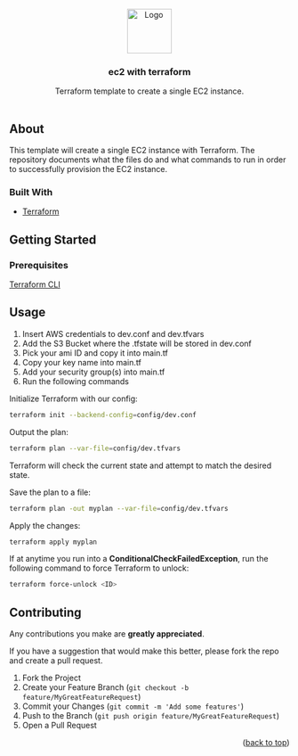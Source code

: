 <div id="top"></div>

<!-- HEADER -->
<br />
<div align="center">
    <img src="images/logo.png" alt="Logo" width="80" height="80">

  <h3 align="center">ec2 with terraform</h3>

  <p align="center">
    Terraform template to create a single EC2 instance.
    <br />
    <br />
  </p>
</div>

<!-- ABOUT -->
## About

This template will create a single EC2 instance with Terraform. The repository documents what the files do and what commands to run in order to successfully provision the EC2 instance. 

### Built With

* [Terraform](https://www.terraform.io/)

<!-- GETTING STARTED -->
## Getting Started

### Prerequisites

[Terraform CLI](https://www.terraform.io/downloads)

<!-- USAGE EXAMPLES -->
## Usage

1. Insert AWS credentials to dev.conf and dev.tfvars
2. Add the S3 Bucket where the .tfstate will be stored in dev.conf
3. Pick your ami ID and copy it into main.tf
4. Copy your key name into main.tf
5. Add your security group(s) into main.tf
6. Run the following commands

Initialize Terraform with our config:

```bash
terraform init --backend-config=config/dev.conf
```

Output the plan:

```bash
terraform plan --var-file=config/dev.tfvars
```

Terraform will check the current state and attempt to match the desired state. 

Save the plan to a file:

```bash
terraform plan -out myplan --var-file=config/dev.tfvars
```

Apply the changes:

```bash
terraform apply myplan
```

If at anytime you run into a **ConditionalCheckFailedException**, run the following command to force Terraform to unlock:

```bash
terraform force-unlock <ID>
```

<!-- CONTRIBUTING -->
## Contributing

Any contributions you make are **greatly appreciated**.

If you have a suggestion that would make this better, please fork the repo and create a pull request.

1. Fork the Project
2. Create your Feature Branch (`git checkout -b feature/MyGreatFeatureRequest`)
3. Commit your Changes (`git commit -m 'Add some features'`)
4. Push to the Branch (`git push origin feature/MyGreatFeatureRequest`)
5. Open a Pull Request

<p align="right">(<a href="#top">back to top</a>)</p>